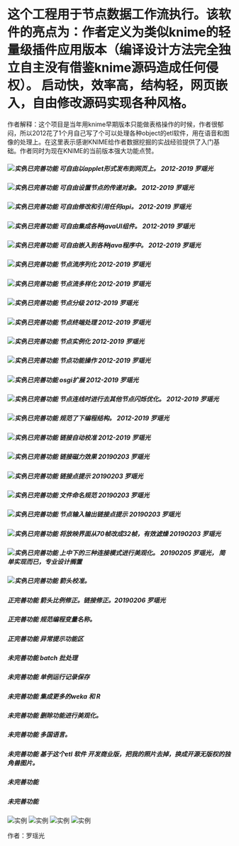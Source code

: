 # 这个工程用于节点数据工作流执行。该软件的亮点为：作者定义为类似knime的轻量级插件应用版本（编译设计方法完全独立自主没有借鉴knime源码造成任何侵权）。 启动快，效率高，结构轻，网页嵌入，自由修改源码实现各种风格。

作者解释：这个项目是当年用knime早期版本只能做表格操作的时候，作者很郁闷，所以2012花了1个月自己写了个可以处理各种object的etl软件，用在语音和图像的处理上。在这里表示感谢KNIME给作者数据挖掘的实战经验提供了入门基础。作者同时为现在KNIME的当前版本强大功能点赞。

##### ![实例](http://progressed.io/bar/100?title=completed)已完善功能 可自由以applet形式发布到网页上。 2012-2019 罗瑶光
##### ![实例](http://progressed.io/bar/100?title=completed)已完善功能 可自由设置节点的传递对象。 2012-2019 罗瑶光
##### ![实例](http://progressed.io/bar/100?title=completed)已完善功能 可自由修改和引用任何api。 2012-2019 罗瑶光
##### ![实例](http://progressed.io/bar/100?title=completed)已完善功能 可自由集成各种javaUI组件。 2012-2019 罗瑶光
##### ![实例](http://progressed.io/bar/100?title=completed)已完善功能 可自由嵌入到各种java程序中。 2012-2019 罗瑶光
##### ![实例](http://progressed.io/bar/100?title=completed)已完善功能 节点流序列化 2012-2019 罗瑶光
##### ![实例](http://progressed.io/bar/100?title=completed)已完善功能 节点流多样化 2012-2019 罗瑶光
##### ![实例](http://progressed.io/bar/100?title=completed)已完善功能 节点分级 2012-2019 罗瑶光
##### ![实例](http://progressed.io/bar/100?title=completed)已完善功能 节点终端处理 2012-2019 罗瑶光
##### ![实例](http://progressed.io/bar/100?title=completed)已完善功能 节点实例化 2012-2019 罗瑶光
##### ![实例](http://progressed.io/bar/100?title=completed)已完善功能 节点功能操作 2012-2019 罗瑶光
##### ![实例](http://progressed.io/bar/100?title=completed)已完善功能 osgi扩展 2012-2019 罗瑶光
##### ![实例](http://progressed.io/bar/100?title=completed)已完善功能 节点连线时进行去其他节点闪烁优化。 2012-2019 罗瑶光
##### ![实例](http://progressed.io/bar/100?title=completed)已完善功能 规范了下编程结构。 2012-2019 罗瑶光
##### ![实例](http://progressed.io/bar/100?title=completed)已完善功能 链接自动校准 2012-2019 罗瑶光
##### ![实例](http://progressed.io/bar/100?title=completed)已完善功能 链接磁力效果 20190203 罗瑶光
##### ![实例](http://progressed.io/bar/100?title=completed)已完善功能 链接点提示 20190203 罗瑶光
##### ![实例](http://progressed.io/bar/100?title=completed)已完善功能 文件命名规范 20190203 罗瑶光
##### ![实例](http://progressed.io/bar/100?title=completed)已完善功能 节点输入输出链接点提示 20190203 罗瑶光
##### ![实例](http://progressed.io/bar/100?title=completed)已完善功能 将放映界面从70帧改成32帧，有效滤燥 20190203 罗瑶光
##### ![实例](http://progressed.io/bar/100?title=completed)已完善功能 上中下的三种连接模式进行美观化。 20190205 罗瑶光， 简单实现而已，专业设计搁置
##### ![实例](http://progressed.io/bar/100?title=completed)已完善功能 箭头校准。
##### 正完善功能 箭头比例修正。链接修正。20190206 罗瑶光



##### 正完善功能 规范编程变量名称。
##### 正完善功能 异常提示功能区

##### 未完善功能 batch 批处理
##### 未完善功能 单例运行记录保存
##### 未完善功能 集成更多的weka 和 R 
##### 未完善功能 删除功能进行美观化。
##### 未完善功能 多国语言。
##### 未完善功能 基于这个etl 软件 开发商业版，把我的照片去掉，换成开源无版权的独角兽图片。
##### 未完善功能
##### 未完善功能


![实例](https://github.com/yaoguangluo/ETL-unicorn/blob/master/6.png)
![实例](https://github.com/yaoguangluo/ETL_Unicorn/blob/master/2.jpg)
![实例](https://github.com/yaoguangluo/ETL_Unicorn/blob/master/3.jpg)
![实例](https://github.com/yaoguangluo/ETL_Unicorn/blob/master/nero.jpg)

作者：罗瑶光


